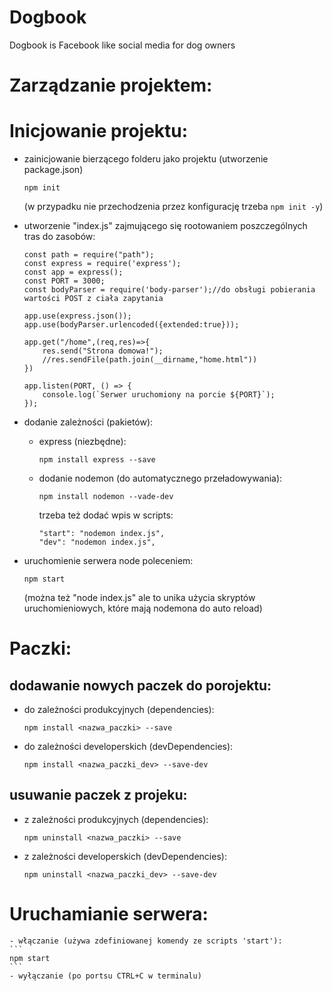# Dogbook

Dogbook is Facebook like social media for dog owners

# Zarządzanie projektem:

# Inicjowanie projektu:

- zainicjowanie bierzącego folderu jako projektu (utworzenie package.json)
  ```
  npm init
  ```
  (w przypadku nie przechodzenia przez konfigurację trzeba `npm init -y`)
- utworzenie "index.js" zajmującego się rootowaniem poszczególnych tras do zasobów:

  ```
  const path = require("path");
  const express = require('express');
  const app = express();
  const PORT = 3000;
  const bodyParser = require('body-parser');//do obsługi pobierania wartości POST z ciała zapytania

  app.use(express.json());
  app.use(bodyParser.urlencoded({extended:true}));

  app.get("/home",(req,res)=>{
      res.send("Strona domowa!");
      //res.sendFile(path.join(__dirname,"home.html"))
  })

  app.listen(PORT, () => {
      console.log(`Serwer uruchomiony na porcie ${PORT}`);
  });
  ```

- dodanie zależności (pakietów):

  - express (niezbędne):
    ```
    npm install express --save
    ```
  - dodanie nodemon (do automatycznego przeładowywania):
    ```
    npm install nodemon --vade-dev
    ```
    trzeba też dodać wpis w scripts:
    ```
    "start": "nodemon index.js",
    "dev": "nodemon index.js",
    ```

- uruchomienie serwera node poleceniem:
  ```
  npm start
  ```
  (można też "node index.js" ale to unika użycia skryptów uruchomieniowych, które mają nodemona do auto reload)

# Paczki:

## dodawanie nowych paczek do porojektu:

- do zależności produkcyjnych (dependencies):
  ```
  npm install <nazwa_paczki> --save
  ```
- do zależności developerskich (devDependencies):
  ```
  npm install <nazwa_paczki_dev> --save-dev
  ```

## usuwanie paczek z projeku:

- z zależności produkcyjnych (dependencies):
  ```
  npm uninstall <nazwa_paczki> --save
  ```
- z zależności developerskich (devDependencies):
  ```
  npm uninstall <nazwa_paczki_dev> --save-dev
  ```

# Uruchamianie serwera:

    - włączanie (używa zdefiniowanej komendy ze scripts 'start'):
    ```
    npm start
    ```
    - wyłączanie (po portsu CTRL+C w terminalu)
